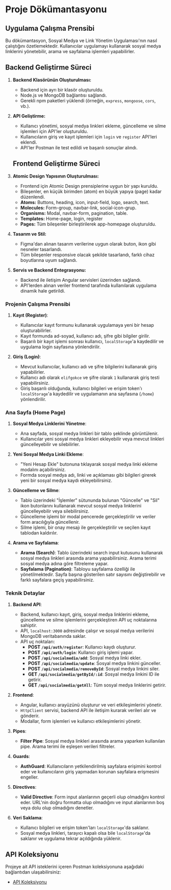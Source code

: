 # Proje Dökümantasyonu

## Uygulama Çalışma Prensibi

Bu dökümantasyon, Sosyal Medya ve Link Yönetim Uygulaması'nın nasıl çalıştığını özetlemektedir. Kullanıcılar uygulamayı kullanarak sosyal medya linklerini yönetebilir, arama ve sayfalama işlemleri yapabilirler.

## Backend Geliştirme Süreci

1. **Backend Klasörünün Oluşturulması:**
   - Backend için ayrı bir klasör oluşturuldu.
   - Node.js ve MongoDB bağlantısı sağlandı.
   - Gerekli npm paketleri yüklendi (örneğin, `express`, `mongoose`, `cors`, vb.).

2. **API Geliştirme:**
   - Kullanıcı yönetimi, sosyal medya linkleri ekleme, güncelleme ve silme işlemleri için API'ler oluşturuldu.
   - Kullanıcıların giriş ve kayıt işlemleri için `login` ve `register` API'leri eklendi.
   - API'ler Postman ile test edildi ve başarılı sonuçlar alındı.

   ## Frontend Geliştirme Süreci

1. **Atomic Design Yapısının Oluşturulması:**
   - Frontend için Atomic Design prensiplerine uygun bir yapı kuruldu.
   - Bileşenler, en küçük birimden (atom) en büyük yapıya (page) kadar düzenlendi.
   - **Atoms:** Buttons, heading, icon, input-field, logo, search, text.
   - **Molecules:** Form-group,  navbar-link, social-icon-grup.
   - **Organisms:** Modal, navbar-form, pagination, table.
   - **Templates:** Home-page, login, register
   - **Pages:** Tüm bileşenler birleştirilerek app-homepage oluşturuldu.

2. **Tasarım ve Stil:**
   - Figma'dan alınan tasarım verilerine uygun olarak buton, ikon gibi nesneler tasarlandı.
   - Tüm bileşenler responsive olacak şekilde tasarlandı, farklı cihaz boyutlarına uyum sağlandı.

3. **Servis ve Backend Entegrasyonu:**
   - Backend ile iletişim Angular servisleri üzerinden sağlandı.
   - API'lerden alınan veriler frontend tarafında kullanılarak uygulama dinamik hale getirildi.

### Projenin Çalışma Prensibi

1. **Kayıt (Register)**:

   - Kullanıcılar kayıt formunu kullanarak uygulamaya yeni bir hesap oluşturabilirler.
   - Kayıt formunda ad-soyad, kullanıcı adı, şifre gibi bilgiler girilir.
   - Başarılı bir kayıt işlemi sonrası kullanıcı, `localStorage`'a kaydedilir ve uygulama login sayfasına yönlendirilir.

2. **Giriş (Login)**:
   - Mevcut kullanıcılar, kullanıcı adı ve şifre bilgilerini kullanarak giriş yapabilirler.
   - Kullanıcı adı olarak `elifgokce` ve şifre olarak `1` kullanarak giriş testi yapabilirsiniz.
   - Giriş başarılı olduğunda, kullanıcı bilgileri ve erişim token'ı `localStorage`'a kaydedilir ve uygulamanın ana sayfasına (`/home`) yönlendirilir.

### Ana Sayfa (Home Page)

1. **Sosyal Medya Linklerini Yönetme**:

   - Ana sayfada, sosyal medya linkleri bir tablo şeklinde görüntülenir.
   - Kullanıcılar yeni sosyal medya linkleri ekleyebilir veya mevcut linkleri güncelleyebilir ve silebilirler.

2. **Yeni Sosyal Medya Linki Ekleme**:

   - "Yeni Hesap Ekle" butonuna tıklayarak sosyal medya linki ekleme modalını açabilirsiniz.
   - Formda sosyal medya adı, linki ve açıklaması gibi bilgileri girerek yeni bir sosyal medya kaydı ekleyebilirsiniz.

3. **Güncelleme ve Silme**:

   - Tablo üzerindeki "İşlemler" sütununda bulunan "Güncelle" ve "Sil" ikon butonlarını kullanarak mevcut sosyal medya linklerini güncelleyebilir veya silebilirsiniz.
   - Güncelleme işlemi bir modal pencerede gerçekleştirilir ve veriler form aracılığıyla güncellenir.
   - Silme işlemi, bir onay mesajı ile gerçekleştirilir ve seçilen kayıt tablodan kaldırılır.

4. **Arama ve Sayfalama**:
   - **Arama (Search)**: Tablo üzerindeki search input kutusunu kullanarak sosyal medya linkleri arasında arama yapabilirsiniz. Arama terimi sosyal medya adına göre filtreleme yapar.
   - **Sayfalama (Pagination)**: Tabloyu sayfalama özelliği ile yönetilmektedir. Sayfa başına gösterilen satır sayısını değiştirebilir ve farklı sayfalara geçiş yapabilirsiniz.

### Teknik Detaylar

1. **Backend API**:
   - Backend, kullanıcı kayıt, giriş, sosyal medya linklerini ekleme, güncelleme ve silme işlemlerini gerçekleştiren API uç noktalarına sahiptir.
   - API, `localhost:3000` adresinde çalışır ve sosyal medya verilerini MongoDB veritabanında saklar.
   - API uç noktaları:
     - **POST `/api/auth/register`**: Kullanıcı kaydı oluşturur.
     - **POST `/api/auth/login`**: Kullanıcı giriş işlemi yapar.
     - **POST `/api/socialmedia/add`**: Sosyal medya linki ekler.
     - **POST `/api/socialmedia/update`**: Sosyal medya linkini günceller.
     - **POST `/api/socialmedia/removeById`**: Sosyal medya linkini siler.
     - **GET `/api/socialmedia/getById/:id`**: Sosyal medya linkini ID ile getirir.
     - **GET `/api/socialmedia/getAll`**: Tüm sosyal medya linklerini getirir.

2. **Frontend**:
   - Angular, kullanıcı arayüzünü oluşturur ve veri etkileşimlerini yönetir.
   - `HttpClient` servisi, backend API ile iletişim kurarak verileri alır ve gönderir.
   - Modallar, form işlemleri ve kullanıcı etkileşimlerini yönetir.

3. **Pipes**:
   - **Filter Pipe**: Sosyal medya linkleri arasında arama yaparken kullanılan pipe. Arama terimi ile eşleşen verileri filtreler.

4. **Guards**:
   - **AuthGuard**: Kullanıcıların yetkilendirilmiş sayfalara erişimini kontrol eder ve kullanıcıların giriş yapmadan korunan sayfalara erişmesini engeller.

5. **Directives**:
   - **Valid Directive**: Form input alanlarının geçerli olup olmadığını kontrol eder. URL'nin doğru formatta olup olmadığını ve input alanlarının boş veya dolu olup olmadığını denetler.

6. **Veri Saklama**:
   - Kullanıcı bilgileri ve erişim token'ları `localStorage`'da saklanır.
   - Sosyal medya linkleri, tarayıcı kapalı olsa bile `localStorage`'da saklanır ve uygulama tekrar açıldığında yüklenir.

## API Koleksiyonu

Projeye ait API isteklerini içeren Postman koleksiyonuna aşağıdaki bağlantıdan ulaşabilirsiniz:

- [API Koleksiyonu](./postman/api-collection.postman_collection.json)
